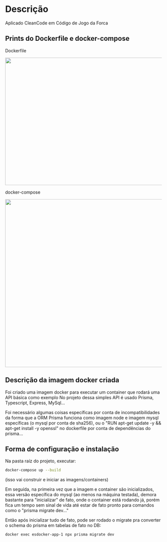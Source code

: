 # Descrição
Aplicado CleanCode em Código de Jogo da Forca


## Prints do Dockerfile e docker-compose

Dockerfile

<img src="https://i.imgur.com/5k9yfKh.png" width="680" height="410">

docker-compose

<img src="https://i.imgur.com/U5sQX4b.png" width="540" height="540">



## Descrição da imagem docker criada

Foi criado uma imagem docker para executar um container que rodará uma API básica como exemplo
No projeto dessa simples API é usado Prisma, Typescript, Express, MySql...

Foi necessário algumas coisas específicas por conta de incompatibilidades da forma que a ORM Prisma funciona
como imagem node e  imagem mysql específicas (o mysql por conta de sha256), ou o "RUN apt-get update -y && apt-get install -y openssl"
no dockerfile por conta de dependências do prisma...


## Forma de configuração e instalação
Na pasta raíz do projeto, executar:
```bash
docker-compose up --build

```
(isso vai construir e iniciar as imagens/containers)

Em seguída, na primeira vez que a imagem e container são inicializados, essa versão específica do mysql (ao menos na máquina testada),
demora bastante para "inicializar" de fato, onde o container está rodando já, porém fica um tempo sem sinal de vida até estar de fato pronto
para comandos como o "prisma migrate dev..."

Então após inicializar tudo de fato, pode ser rodado o migrate pra converter o schema do prisma em tabelas de fato no DB:
```bash
docker exec esdocker-app-1 npx prisma migrate dev
```





